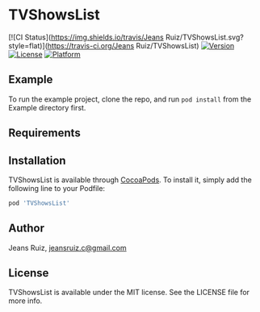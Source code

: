 # TVShowsList

[![CI Status](https://img.shields.io/travis/Jeans Ruiz/TVShowsList.svg?style=flat)](https://travis-ci.org/Jeans Ruiz/TVShowsList)
[![Version](https://img.shields.io/cocoapods/v/TVShowsList.svg?style=flat)](https://cocoapods.org/pods/TVShowsList)
[![License](https://img.shields.io/cocoapods/l/TVShowsList.svg?style=flat)](https://cocoapods.org/pods/TVShowsList)
[![Platform](https://img.shields.io/cocoapods/p/TVShowsList.svg?style=flat)](https://cocoapods.org/pods/TVShowsList)

## Example

To run the example project, clone the repo, and run `pod install` from the Example directory first.

## Requirements

## Installation

TVShowsList is available through [CocoaPods](https://cocoapods.org). To install
it, simply add the following line to your Podfile:

```ruby
pod 'TVShowsList'
```

## Author

Jeans Ruiz, jeansruiz.c@gmail.com

## License

TVShowsList is available under the MIT license. See the LICENSE file for more info.
